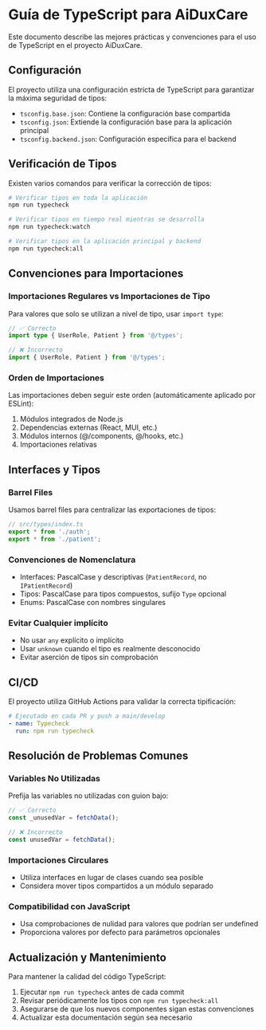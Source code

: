 # Guía de TypeScript para AiDuxCare

Este documento describe las mejores prácticas y convenciones para el uso de TypeScript en el proyecto AiDuxCare.

## Configuración

El proyecto utiliza una configuración estricta de TypeScript para garantizar la máxima seguridad de tipos:

- `tsconfig.base.json`: Contiene la configuración base compartida
- `tsconfig.json`: Extiende la configuración base para la aplicación principal
- `tsconfig.backend.json`: Configuración específica para el backend

## Verificación de Tipos

Existen varios comandos para verificar la corrección de tipos:

```bash
# Verificar tipos en toda la aplicación
npm run typecheck

# Verificar tipos en tiempo real mientras se desarrolla
npm run typecheck:watch

# Verificar tipos en la aplicación principal y backend
npm run typecheck:all
```

## Convenciones para Importaciones

### Importaciones Regulares vs Importaciones de Tipo

Para valores que solo se utilizan a nivel de tipo, usar `import type`:

```typescript
// ✅ Correcto
import type { UserRole, Patient } from '@/types';

// ❌ Incorrecto
import { UserRole, Patient } from '@/types';
```

### Orden de Importaciones

Las importaciones deben seguir este orden (automáticamente aplicado por ESLint):

1. Módulos integrados de Node.js
2. Dependencias externas (React, MUI, etc.)
3. Módulos internos (@/components, @/hooks, etc.)
4. Importaciones relativas

## Interfaces y Tipos

### Barrel Files

Usamos barrel files para centralizar las exportaciones de tipos:

```typescript
// src/types/index.ts
export * from './auth';
export * from './patient';
```

### Convenciones de Nomenclatura

- Interfaces: PascalCase y descriptivas (`PatientRecord`, no `IPatientRecord`)
- Tipos: PascalCase para tipos compuestos, sufijo `Type` opcional
- Enums: PascalCase con nombres singulares

### Evitar Cualquier implícito

- No usar `any` explícito o implícito
- Usar `unknown` cuando el tipo es realmente desconocido
- Evitar aserción de tipos sin comprobación

## CI/CD

El proyecto utiliza GitHub Actions para validar la correcta tipificación:

```yaml
# Ejecutado en cada PR y push a main/develop
- name: Typecheck
  run: npm run typecheck
```

## Resolución de Problemas Comunes

### Variables No Utilizadas

Prefija las variables no utilizadas con guion bajo:

```typescript
// ✅ Correcto
const _unusedVar = fetchData();

// ❌ Incorrecto
const unusedVar = fetchData();
```

### Importaciones Circulares

- Utiliza interfaces en lugar de clases cuando sea posible
- Considera mover tipos compartidos a un módulo separado

### Compatibilidad con JavaScript

- Usa comprobaciones de nulidad para valores que podrían ser undefined
- Proporciona valores por defecto para parámetros opcionales

## Actualización y Mantenimiento

Para mantener la calidad del código TypeScript:

1. Ejecutar `npm run typecheck` antes de cada commit
2. Revisar periódicamente los tipos con `npm run typecheck:all`
3. Asegurarse de que los nuevos componentes sigan estas convenciones
4. Actualizar esta documentación según sea necesario 